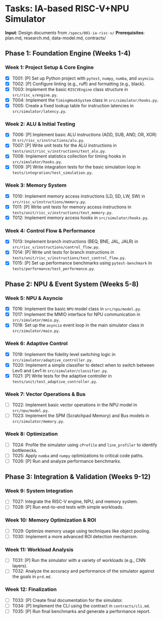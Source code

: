 # Tasks: IA-based RISC-V+NPU Simulator

**Input**: Design documents from `/specs/001-ia-risc-v/`
**Prerequisites**: plan.md, research.md, data-model.md, contracts/

## Phase 1: Foundation Engine (Weeks 1-4)

### Week 1: Project Setup & Core Engine
- [x] T001: [P] Set up Python project with `pytest`, `numpy`, `numba`, and `asyncio`.
- [x] T002: [P] Configure linting (e.g., ruff) and formatting (e.g., black).
- [x] T003: Implement the basic `RISCVEngine` class structure in `src/risc_v/engine.py`.
- [x] T004: Implement the `TimingHookSystem` class in `src/simulator/hooks.py`.
- [x] T005: Create a fixed lookup table for instruction latencies in `src/simulator/latency.py`.

### Week 2: ALU & Initial Testing
- [x] T006: [P] Implement basic ALU instructions (ADD, SUB, AND, OR, XOR) in `src/risc_v/instructions/alu.py`.
- [x] T007: [P] Write unit tests for the ALU instructions in `tests/unit/risc_v/instructions/test_alu.py`.
- [x] T008: Implement statistics collection for timing hooks in `src/simulator/hooks.py`.
- [x] T009: [P] Write integration tests for the basic simulation loop in `tests/integration/test_simulation.py`.

### Week 3: Memory System
- [x] T010: Implement memory access instructions (LD, SD, LW, SW) in `src/risc_v/instructions/memory.py`.
- [x] T011: [P] Write unit tests for memory access instructions in `tests/unit/risc_v/instructions/test_memory.py`.
- [x] T012: Implement memory access hooks in `src/simulator/hooks.py`.

### Week 4: Control Flow & Performance
- [x] T013: Implement branch instructions (BEQ, BNE, JAL, JALR) in `src/risc_v/instructions/control_flow.py`.
- [x] T014: [P] Write unit tests for branch instructions in `tests/unit/risc_v/instructions/test_control_flow.py`.
- [x] T015: [P] Set up performance benchmarks using `pytest-benchmark` in `tests/performance/test_performance.py`.

## Phase 2: NPU & Event System (Weeks 5-8)

### Week 5: NPU & Asyncio
- [x] T016: Implement the basic `NPU` model class in `src/npu/model.py`.
- [x] T017: Implement the MMIO interface for NPU communication in `src/simulator/mmio.py`.
- [x] T018: Set up the `asyncio` event loop in the main simulator class in `src/simulator/main.py`.

### Week 6: Adaptive Control
- [x] T019: Implement the fidelity level switching logic in `src/simulator/adaptive_controller.py`.
- [x] T020: Implement a simple classifier to detect when to switch between Lev0 and Lev1 in `src/simulator/classifier.py`.
- [x] T021: [P] Write tests for the adaptive controller in `tests/unit/test_adaptive_controller.py`.

### Week 7: Vector Operations & Bus
- [ ] T022: Implement basic vector operations in the NPU model in `src/npu/model.py`.
- [ ] T023: Implement the SPM (Scratchpad Memory) and Bus models in `src/simulator/memory.py`.

### Week 8: Optimization
- [ ] T024: Profile the simulator using `cProfile` and `line_profiler` to identify bottlenecks.
- [ ] T025: Apply `numba` and `numpy` optimizations to critical code paths.
- [ ] T026: [P] Run and analyze performance benchmarks.

## Phase 3: Integration & Validation (Weeks 9-12)

### Week 9: System Integration
- [ ] T027: Integrate the RISC-V engine, NPU, and memory system.
- [ ] T028: [P] Run end-to-end tests with simple workloads.

### Week 10: Memory Optimization & ROI
- [ ] T029: Optimize memory usage using techniques like object pooling.
- [ ] T030: Implement a more advanced ROI detection mechanism.

### Week 11: Workload Analysis
- [ ] T031: [P] Run the simulator with a variety of workloads (e.g., CNN layers).
- [ ] T032: Analyze the accuracy and performance of the simulator against the goals in `prd.md`.

### Week 12: Finalization
- [ ] T033: [P] Create final documentation for the simulator.
- [ ] T034: [P] Implement the CLI using the contract in `contracts/cli.md`.
- [ ] T035: [P] Run final benchmarks and generate a performance report.

